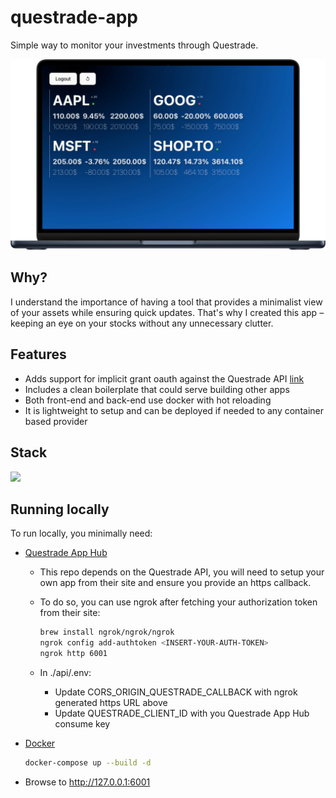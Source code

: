 # questrade-app

Simple way to monitor your investments through Questrade.

<img alt="demo" src="doc/screenshot.webp" width="550" />

<br>

## Why?

I understand the importance of having a tool that provides a minimalist view of your assets while ensuring quick updates. That's why I created this app – keeping an eye on your stocks without any unnecessary clutter.

## Features

- Adds support for implicit grant oauth against the Questrade API [link](https://www.questrade.com/api/documentation/authorization)
- Includes a clean boilerplate that could serve building other apps
- Both front-end and back-end use docker with hot reloading
- It is lightweight to setup and can be deployed if needed to any container based provider

## Stack

[![](https://mermaid.ink/img/pako:eNptUU1TgzAQ_SuZPdUZCkmgCXBwbK2d8eCMXyfFQ0pCYQqECUGtbf-7odWDM24uydt9-_J295BrqSCFotYfeSmMRc_LrEUu5q8ro1s7Va1EU_SoRG7RFUKltV0aBIRyH7tDUoYxeUPT6eUBHdBishD59oezqkW_dZz_KPTirLL4ZV5PHgbVWyOkQvP7W5cGDxplGlFJ97_9WJ6BLVWjMkjdVQqzzSBrj65ODFY_7docUmsG5cHQSWHVshIbI5q_4I2srDaQFqLuHVhrJ-iee7C7bhzEpuqt65jrtqg2Iz6Y2sGjh96ZGNP-prLlsPZz3QR9Jceple8JCxhlsaChYjwUszCU-ZokcUEjUkiOCRVwPHrQiXbs-gkpJZHPo4TjJIkJiRn1YAcpwdynmPNoFrKIJ4w5zpfWzgX2Z_gccZTEYRhyD9TJzd15h6dVnhReToTR9vEbT6GP3w?type=png)](https://mermaid.live/edit#pako:eNptUU1TgzAQ_SuZPdUZCkmgCXBwbK2d8eCMXyfFQ0pCYQqECUGtbf-7odWDM24uydt9-_J295BrqSCFotYfeSmMRc_LrEUu5q8ro1s7Va1EU_SoRG7RFUKltV0aBIRyH7tDUoYxeUPT6eUBHdBishD59oezqkW_dZz_KPTirLL4ZV5PHgbVWyOkQvP7W5cGDxplGlFJ97_9WJ6BLVWjMkjdVQqzzSBrj65ODFY_7docUmsG5cHQSWHVshIbI5q_4I2srDaQFqLuHVhrJ-iee7C7bhzEpuqt65jrtqg2Iz6Y2sGjh96ZGNP-prLlsPZz3QR9Jceple8JCxhlsaChYjwUszCU-ZokcUEjUkiOCRVwPHrQiXbs-gkpJZHPo4TjJIkJiRn1YAcpwdynmPNoFrKIJ4w5zpfWzgX2Z_gccZTEYRhyD9TJzd15h6dVnhReToTR9vEbT6GP3w)

## Running locally

To run locally, you minimally need:

- [Questrade App Hub](https://www.questrade.com/partner-centre/app-hub)
  - This repo depends on the Questrade API, you will need to setup your own app from their site and ensure you provide an https callback.
  - To do so, you can use ngrok after fetching your authorization token from their site:

    ```sh
    brew install ngrok/ngrok/ngrok
    ngrok config add-authtoken <INSERT-YOUR-AUTH-TOKEN>
    ngrok http 6001
    ```

  - In ./api/.env:
    - Update CORS_ORIGIN_QUESTRADE_CALLBACK with ngrok generated https URL above
    - Update QUESTRADE_CLIENT_ID with you Questrade App Hub consume key

- [Docker](https://www.docker.com/products/docker-desktop)
  
  ```sh
  docker-compose up --build -d 
  ```

- Browse to <http://127.0.0.1:6001>
